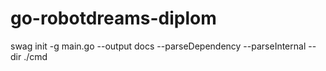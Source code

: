 # go-robotdreams-diplom


swag init -g main.go --output docs --parseDependency --parseInternal --dir ./cmd

